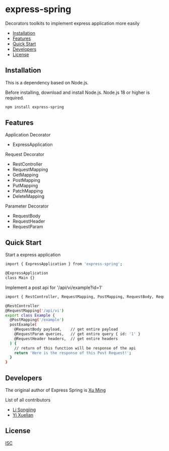 # express-spring
Decorators toolkits to implement express application more easily

* [Installation](#Installation)
* [Features](#Features)
* [Quick Start](#Quick-Start)
* [Developers](#Developers)
* [License](#license)

## Installation 

This is a dependency based on Node.js.

Before installing, download and install Node.js. Node.js 18 or higher is required.

```bash
npm install express-spring
```

## Features

  Application Decorator
  * ExpressApplication

  Request Decorator
  * RestController
  * RequestMapping
  * GetMapping
  * PostMapping
  * PutMapping
  * PatchMapping
  * DeleteMapping

  Parameter Decorator
  * RequestBody
  * RequestHeader
  * RequestParam

## Quick Start
  Start a express application

  ```bash
  import { ExpressApplication } from 'express-spring';

  @ExpressApplication
  class Main {}
  ```

  Implement a post api for '/api/vi/example?id=1'

  ```bash
  import { RestController, RequestMapping, PostMapping, RequestBody, RequestParam, RequestHeader } from 'express-spring';

  @RestController
  @RequestMapping('/api/vi')
  export class Example {
    @PostMapping('/example')
    postExample(
      @RequestBody payload,    // get entire payload
      @RequestParam queries,   // get entire query { id: '1' }
      @RequestHeader headers,  // get entire headers
    ) {
      // return of this function will be response of the api
      return 'Here is the response of this Post Request!';
    }
  }
  ```

## Developers
  The original author of Express Spring is [Xu Ming](https://github.com/George19890716)

  List of all contributors
  * [Li Songjing](https://github.com/lisongjing)
  * [Yi Xuelian](https://github.com/June-elisa)

## License

  [ISC](LICENSE)
